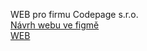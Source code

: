 WEB pro firmu Codepage s.r.o. <br />
[Návrh webu ve figmě](https://www.figma.com/file/eAOD6FJqK08ACoL6CUPlOp/Codepage?node-id=1%3A2&t=CCqpHvlcUrxYS5KH-1) <br />
[WEB](https://vladislavlevitskii.github.io/Codepage/)
